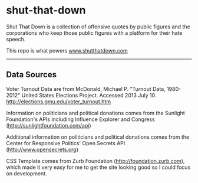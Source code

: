 shut-that-down
==============

Shut That Down is a collection of offensive quotes by public figures and the corporations who keep those public figures with a platform for their hate speech.

This repo is what powers www.shutthatdown.com

--------------
 Data Sources
--------------

Voter Turnout Data are from McDonald, Michael P. "Turnout Data, 1980-2012" United States Elections Project. Accessed 2013 July 10. http://elections.gmu.edu/voter_turnout.htm

Information on politicians and political donations comes from the Sunlight Foundation's APIs including Influence Explorer and Congress (http://sunlightfoundation.com/api)

Additional information on politicians and political donations comes from the Center for Responsive Politics' Open Secrets API (http://www.opensecrets.org)

CSS Template comes from Zurb Foundation (http://foundation.zurb.com), which made it very easy for me to get the site looking good so I could focus on development.